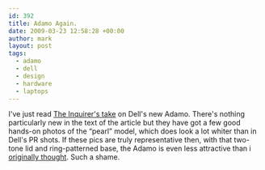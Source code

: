 ```yaml
---
id: 392
title: Adamo Again.
date: 2009-03-23 12:58:28 +00:00
author: mark
layout: post
tags:
  - adamo
  - dell
  - design
  - hardware
  - laptops
---
```

I've just read [The Inquirer's take](http://www.theinquirer.net/inquirer/review/478/1051478/dell-usd2-adamo-laptop-spotted) on Dell's new Adamo. There's nothing particularly new in the text of the article but they have got a few good hands-on photos of the &#8220;pearl&#8221; model, which does look a lot whiter than in Dell's PR shots. If these pics are truly representative then, with that two-tone lid and ring-patterned base, the Adamo is even less attractive than i [originally thought](http://www.sallonoroff.co.uk/blog/2009/03/adamo-by-dell/). Such a shame.
